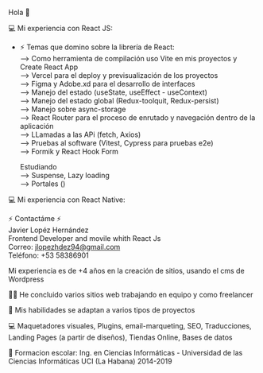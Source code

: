 Hola 👋

💻 Mi experiencia con React JS:

- ⚡ Temas que domino sobre la librería de React:<br/> 
--> Como herramienta de compilación uso Vite en mis proyectos y Create React App<br/>
--> Vercel para el deploy y previsualización de los proyectos<br/>
--> Figma y Adobe.xd para el desarrollo de interfaces  <br/>
--> Manejo del estado (useState, useEffect - useContext)<br/>
--> Manejo del estado global (Redux-toolquit, Redux-persist)<br/>
--> Manejo sobre async-storage<br/>
--> React Router para el proceso de enrutado y navegación dentro de la aplicación<br/>
--> LLamadas a las APi (fetch, Axios)<br/>
--> Pruebas al software (Vitest, Cypress para pruebas e2e)<br/>
--> Formik y React Hook Form

    Estudiando<br/>
--> Suspense, Lazy loading<br/>
--> Portales ()
  
💻 Mi experiencia con React Native:

  ⚡ Contactáme ⚡<br/>
Javier Lopéz Hernández<br/>
Frontend Developer and movile whith React Js<br/>
Correo: jlopezhdez94@gmail.com<br/>
Teléfono: +53 58386901

Mi experiencia es de +4 años en la creación de sitios, usando el cms de Wordpress

👨‍💻 He concluido varios sitios web trabajando en equipo y como freelancer<br/>

💯 Mis habilidades se adaptan a varios tipos de proyectos<br/>

💻 Maquetadores visuales, Plugins, email-marqueting, SEO, Traducciones, Landing Pages (a partir de diseños), Tiendas Online, Bases de datos<br/>

👯 Formacion escolar: Ing. en Ciencias Informáticas - Universidad de las Ciencias Informáticas UCI (La Habana) 2014-2019


